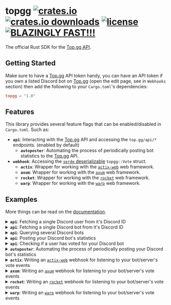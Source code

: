 # topgg [![crates.io][crates-io-image]][crates-io-url] [![crates.io downloads][crates-io-downloads-image]][crates-io-url] [![license][github-license-image]][github-license-url] [![BLAZINGLY FAST!!!][blazingly-fast-image]][blazingly-fast-url]

[crates-io-image]: https://img.shields.io/crates/v/topgg?style=flat-square
[crates-io-downloads-image]: https://img.shields.io/crates/d/topgg?style=flat-square
[crates-io-url]: https://crates.io/crates/topgg
[github-license-image]: https://img.shields.io/github/license/top-gg/rust-sdk?style=flat-square
[github-license-url]: https://github.com/top-gg/rust-sdk/blob/main/LICENSE
[blazingly-fast-image]: https://img.shields.io/badge/speed-BLAZINGLY%20FAST!!!%20%F0%9F%94%A5%F0%9F%9A%80%F0%9F%92%AA%F0%9F%98%8E-brightgreen.svg?style=flat-square
[blazingly-fast-url]: https://twitter.com/acdlite/status/974390255393505280
The official Rust SDK for the [Top.gg API](https://docs.top.gg).

## Getting Started

Make sure to have a [Top.gg](https://top.gg) API token handy, you can have an API token if you own a listed Discord bot on [Top.gg](https://top.gg) (open the edit page, see in `Webhooks` section) then add the following to your `Cargo.toml`'s dependencies:

```toml
topgg = "1.0"
```

## Features

This library provides several feature flags that can be enabled/disabled in `Cargo.toml`. Such as:

- **`api`**: Interacting with the [Top.gg](https://top.gg) API and accessing the `top.gg/api/*` endpoints. (enabled by default)
  - **`autoposter`**: Automating the process of periodically posting bot statistics to the [Top.gg](https://top.gg) API.
- **`webhook`**: Accessing the [`serde` deserializable](https://docs.rs/serde/latest/serde/de/trait.DeserializeOwned.html) `topgg::Vote` struct.
  - **`actix`**: Wrapper for working with the [`actix-web`](https://crates.io/crates/actix-web) web framework.
  - **`axum`**: Wrapper for working with the [`axum`](https://crates.io/crates/axum) web framework.
  - **`rocket`**: Wrapper for working with the [`rocket`](https://rocket.rs/) web framework.
  - **`warp`**: Wrapper for working with the [`warp`](https://crates.io/crates/warp) web framework.

## Examples

More things can be read on the [documentation](https://docs.rs/topgg).

<details>
<summary><b><code>api</code></b>: Fetching a single Discord user from it's Discord ID</summary>

```rust,no_run
use topgg::Client;

#[tokio::main]
async fn main() {
  let token = env!("TOPGG_TOKEN").to_owned();
  let client = Client::new(token);
  
  let user = client.get_user(661200758510977084u64).await.unwrap();
  
  assert_eq!(user.username, "null");
  assert_eq!(user.discriminator, "8626");
  assert_eq!(user.id, 661200758510977084u64);
  
  println!("{:?}", user);
}
```

</details>
<details>
<summary><b><code>api</code></b>: Fetching a single Discord bot from it's Discord ID</summary>

```rust,no_run
use topgg::Client;

#[tokio::main]
async fn main() {
  let token = env!("TOPGG_TOKEN").to_owned();
  let client = Client::new(token);
  
  let bot = client.get_bot(264811613708746752u64).await.unwrap();
  
  assert_eq!(bot.username, "Luca");
  assert_eq!(bot.discriminator, "1375");
  assert_eq!(bot.id, 264811613708746752u64);
  
  println!("{:?}", bot);
}
```

</details>
<details>
<summary><b><code>api</code></b>: Querying several Discord bots</summary>

```rust,no_run
use topgg::{Client, Filter, Query};

#[tokio::main]
async fn main() {
  let token = env!("TOPGG_TOKEN").to_owned();
  let client = Client::new(token);
  
  // inputting a string searches a bot that matches that username
  for bot in client.get_bots("shiro").await.unwrap() {
    println!("{:?}", bot);
  }

  // advanced query with filters
  let filter = Filter::new()
    .username("shiro")
    .certified(true);

  let query = Query::new()
    .limit(250)
    .skip(50)
    .filter(filter);

  for bot in client.get_bots(query).await.unwrap() {
    println!("{:?}", bot);
  }
}
```

</details>
<details>
<summary><b><code>api</code></b>: Posting your Discord bot's statistics</summary>

```rust,no_run
use topgg::{Client, NewStats};

#[tokio::main]
async fn main() {
  let token = env!("TOPGG_TOKEN").to_owned();
  let client = Client::new(token);

  let server_count = 1234; // be TRUTHFUL!
  let shard_count = 10;

  let stats = NewStats::count_based(server_count, Some(shard_count));

  client.post_stats(stats).await.unwrap();
}
```

</details>
<details>
<summary><b><code>api</code></b>: Checking if a user has voted for your Discord bot</summary>

```rust,no_run
use topgg::Client;

#[tokio::main]
async fn main() {
  let token = env!("TOPGG_TOKEN").to_owned();
  let client = Client::new(token);

  if client.has_voted(661200758510977084u64).await.unwrap() {
    println!("checks out");
  }
}
```

</details>
<details>
<summary><b><code>autoposter</code></b>: Automating the process of periodically posting your Discord bot's statistics</summary>

In your `Cargo.toml`:

```toml
[dependencies]
topgg = { version = "1.0", features = ["autoposter"] }
```

In your code:

```rust,no_run
use topgg::{Autoposter, Client, NewStats};

#[tokio::main]
async fn main() {
  let token = env!("TOPGG_TOKEN").to_owned();
  let client = Client::new(token);

  // make sure to make this autoposter instance live
  // throughout most of the bot's lifetime to keep running!
  let autoposter = client.new_autoposter(1800);

  // ... then in some on ready/new guild event ...
  let server_count = 12345;
  let stats = NewStats::count_based(server_count, None);
  autoposter.feed(stats).await;
}
```

</details>
<details>
<summary><b><code>actix</code></b>: Writing an <a href="https://crates.io/crates/actix-web"><code>actix-web</code></a> webhook for listening to your bot/server's vote events</summary>

In your `Cargo.toml`:

```toml
[dependencies]
topgg = { version = "1.0", default-features = false, features = ["actix"] }
```

In your code:

```rust,no_run
use actix_web::{post, App, HttpServer, Responder};
use std::io;

#[post("/dblwebhook")]
async fn webhook(vote: topgg::IncomingVote) -> impl Responder {
  match vote.authenticate(env!("TOPGG_WEBHOOK_PASSWORD")) {
    Some(vote) => /* your application logic here... */,
    _ => /* handle 401 here... */,
  }
}

#[tokio::main]
async fn main() -> io::Result<()> {
  HttpServer::new(|| {
    App::new().service(webhook)
  })
  .bind(("127.0.0.1", 8080))?
  .run()
  .await
}
```

</details>
<details>
<summary><b><code>axum</code></b>: Writing an <a href="https://crates.io/crates/axum"><code>axum</code></a> webhook for listening to your bot/server's vote events</summary>

In your `Cargo.toml`:

```toml
[dependencies]
topgg = { version = "1.0", default-features = false, features = ["axum"] }
```

In your code:

```rust,no_run
use axum::{Router, Server};
use std::net::SocketAddr;

struct MyVoteHandler {}

#[async_trait::async_trait]
impl topgg::VoteHandler for MyVoteHandler {
  async fn voted(&self, vote: topgg::Vote) {
    // your application logic here
  }
}

#[tokio::main]
async fn main() {
  let password = env!("TOPGG_WEBHOOK_PASSWORD").to_owned();
  let state = MyVoteHandler {};
  
  let app = Router::new()
    .nest("/dblwebhook", topgg::axum::webhook(password, state));
  
  let addr = SocketAddr::from(([127, 0, 0, 1], 3000));

  Server::bind(&addr)
    .serve(app.into_make_service())
    .await
    .unwrap();
}
```

</details>
<details>
<summary><b><code>rocket</code></b>: Writing an <a href="https://rocket.rs"><code>rocket</code></a> webhook for listening to your bot/server's vote events</summary>

In your `Cargo.toml`:

```toml
[dependencies]
topgg = { version = "1.0", default-features = false, features = ["rocket"] }
```

In your code:

```rust,no_run
#![feature(proc_macro_hygiene, decl_macro)]

#[macro_use]
extern crate rocket;

use rocket::http::Status;

#[post("/", data = "<vote>")]
fn webhook(vote: topgg::IncomingVote) -> Status {
  match vote.authenticate(env!("TOPGG_WEBHOOK_PASSWORD")) {
    Some(vote) => /* your application logic here... */,
    _ => /* handle 401 here... */,
  }
}

fn main() {
  rocket::ignite()
    .mount("/dblwebhook", routes![webhook])
    .launch();
}
```

</details>
<details>
<summary><b><code>warp</code></b>: Writing an <a href="https://crates.io/crates/warp"><code>warp</code></a> webhook for listening to your bot/server's vote events</summary>

In your `Cargo.toml`:

```toml
[dependencies]
topgg = { version = "1.0", default-features = false, features = ["warp"] }
```

In your code:

```rust,no_run
struct MyVoteHandler {}

#[async_trait::async_trait]
impl topgg::VoteHandler for MyVoteHandler {
  async fn voted(&self, vote: topgg::Vote) {
    // your application logic here
  }
}

#[tokio::main]
async fn main() {
  let password = env!("TOPGG_WEBHOOK_PASSWORD").to_owned();
  let state = MyVoteHandler {};
  
  // POST /dblwebhook
  let webhook = topgg::warp::webhook("dblwebhook", password, state);   
  let routes = warp::post().and(webhook);

  warp::serve(routes).run(([127, 0, 0, 1], 3030)).await;
}
```

</details>